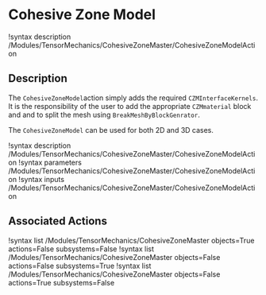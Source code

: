 # Cohesive Zone Model

!syntax description /Modules/TensorMechanics/CohesiveZoneMaster/CohesiveZoneModelAction

## Description

The `CohesiveZoneModel`action simply adds the required `CZMInterfaceKernels`.
It is the responsibility of the user to add the appropriate `CZMmaterial` block and and to split the mesh using `BreakMeshByBlockGenrator`.

The `CohesiveZoneModel` can be used for both 2D and 3D cases.


!syntax description /Modules/TensorMechanics/CohesiveZoneMaster/CohesiveZoneModelAction
!syntax parameters /Modules/TensorMechanics/CohesiveZoneMaster/CohesiveZoneModelAction
!syntax inputs /Modules/TensorMechanics/CohesiveZoneMaster/CohesiveZoneModelAction

## Associated Actions

!syntax list /Modules/TensorMechanics/CohesiveZoneMaster objects=True actions=False subsystems=False
!syntax list /Modules/TensorMechanics/CohesiveZoneMaster objects=False actions=False subsystems=True
!syntax list /Modules/TensorMechanics/CohesiveZoneMaster objects=False actions=True subsystems=False
